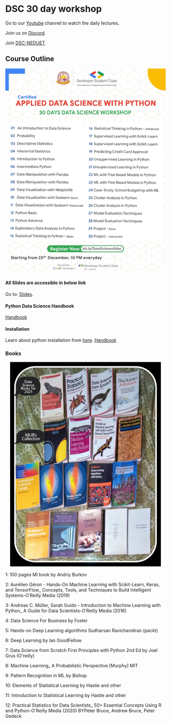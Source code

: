 # DSC 30 day workshop

Go to our [Youtube](https://www.youtube.com/channel/UCAwDze2ADlOY-Tf6a6XgkTw) channel to watch the daily lectures.

Join us on [Discord](https://discord.gg/XMdJtVJd).

Join [DSC-NEDUET](https://dsc.community.dev/ned-university-of-engineering-and-technology-karachi/)

## Course Outline
<p align="center">
<img src="30-days-Data-Science-Workshop.jpg" width="512px" height="640px" alt="Course Outline">
</p>


#### All Slides are accessible in below link

Go to: [Slides](https://drive.google.com/drive/u/4/folders/1stgIAbsplLOZKIJ58eGWiS8rx_yQVvz8).

#### Python Data Science Handbook
[Handbook](https://colab.research.google.com/github/jakevdp/PythonDataScienceHandbook/blob/master/notebooks/Index.ipynb#scrollTo=2g5UochL5RaH)

#### Installation
Learn about python installation from [here](https://github.com/DSCNEDUET-X-DSCUIT/Fast-Track-to-Data-Science-30-Days/tree/main/installation).
[Handbook](https://colab.research.google.com/github/jakevdp/PythonDataScienceHandbook/blob/master/notebooks/Index.ipynb)

### Books
<p align="center">
<img src="books.jpg" width="474px" height="640px" alt="Books">
</p>
1: 100 pages Ml book by Andriy Burkov

2: Aurélien Géron - Hands-On Machine Learning with Scikit-Learn, Keras, and TensorFlow_ Concepts, Tools, and Techniques to Build Intelligent Systems-O’Reilly Media (2019)

3: Andreas C. Müller, Sarah Guido - Introduction to Machine Learning with Python_ A Guide for Data Scientists-O’Reilly Media (2016)

4: Data Science For Business by Foster

5: Hands-on Deep Learning algorithms Sudharsan Ravichandiran (packt)

6: Deep Learning by Ian GoodFellow

7: Data Science from Scratch First Principles with Python 2nd Ed by Joel Grus (O'reilly)

8: Machine Learning_ A Probabilistic Perspective [Murphy] MIT

9: Pattern Recognition in ML by Bishop

10: Elements of Statistical Learning by Hastie and other

11: Introduction to Statistical Learning by Hastie and other

12: Practical Statistics for Data Scientists_ 50+ Essential Concepts Using R and Python-O'Reilly Media (2020) BYPeter Bruce, Andrew Bruce, Peter Gedeck